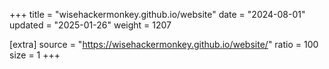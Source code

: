 +++
title = "wisehackermonkey.github.io/website"
date = "2024-08-01"
updated = "2025-01-26"
weight = 1207

[extra]
source = "https://wisehackermonkey.github.io/website/"
ratio = 100
size = 1
+++
